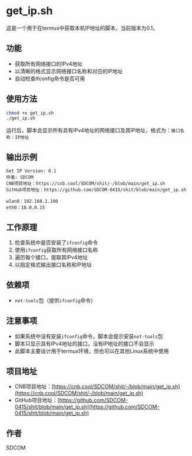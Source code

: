 # get_ip.sh

这是一个用于在termux中获取本机IP地址的脚本，当前版本为0.1。

## 功能

- 获取所有网络接口的IPv4地址
- 以清晰的格式显示网络接口名称和对应的IP地址
- 自动检查ifconfig命令是否可用

## 使用方法

```bash
chmod +x get_ip.sh
./get_ip.sh
```

运行后，脚本会显示所有具有IPv4地址的网络接口及其IP地址，格式为：`接口名称：IP地址`

## 输出示例

```
Get IP Version: 0.1
作者: SDCOM
CNB项目地址：https://cnb.cool/SDCOM/shit/-/blob/main/get_ip.sh
GitHub项目地址：https://github.com/SDCOM-0415/shit/blob/main/get_ip.sh

wlan0：192.168.1.100
eth0：10.0.0.15
```

## 工作原理

1. 检查系统中是否安装了`ifconfig`命令
2. 使用`ifconfig`获取所有网络接口名称
3. 遍历每个接口，提取其IPv4地址
4. 以指定格式输出接口名称和IP地址

## 依赖项

- `net-tools`包（提供`ifconfig`命令）

## 注意事项

- 如果系统中没有安装`ifconfig`命令，脚本会提示安装`net-tools`包
- 脚本只显示具有IPv4地址的接口，没有IP地址的接口不会显示
- 此脚本主要设计用于termux环境，但也可以在其他Linux系统中使用

## 项目地址

- CNB项目地址：[https://cnb.cool/SDCOM/shit/-/blob/main/get_ip.sh](https://cnb.cool/SDCOM/shit/-/blob/main/get_ip.sh)
- GitHub项目地址：[https://github.com/SDCOM-0415/shit/blob/main/get_ip.sh](https://github.com/SDCOM-0415/shit/blob/main/get_ip.sh)

## 作者

SDCOM